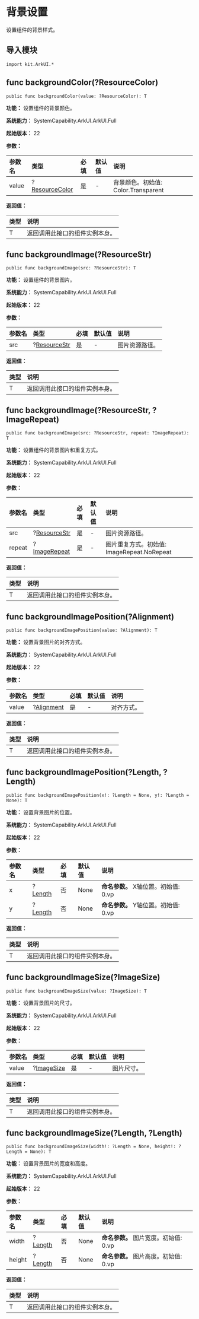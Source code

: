 # 背景设置

设置组件的背景样式。

## 导入模块

```cangjie
import kit.ArkUI.*
```

## func backgroundColor(?ResourceColor)

```cangjie
public func backgroundColor(value: ?ResourceColor): T
```

**功能：** 设置组件的背景颜色。

**系统能力：** SystemCapability.ArkUI.ArkUI.Full

**起始版本：** 22

**参数：**

|参数名|类型|必填|默认值|说明|
|:---|:---|:---|:---|:---|
|value|?[ResourceColor](../apis/BasicServicesKit/cj-apis-base.md#interface-resourcecolor)|是|-|背景颜色。初始值:  Color.Transparent|

**返回值：**

|类型|说明|
|:---|:---|
|T|返回调用此接口的组件实例本身。|

## func backgroundImage(?ResourceStr)

```cangjie
public func backgroundImage(src: ?ResourceStr): T
```

**功能：** 设置组件的背景图片。

**系统能力：** SystemCapability.ArkUI.ArkUI.Full

**起始版本：** 22

**参数：**

|参数名|类型|必填|默认值|说明|
|:---|:---|:---|:---|:---|
|src|?[ResourceStr](../apis/BasicServicesKit/cj-apis-base.md#interface-resourcestr)|是|-|图片资源路径。|

**返回值：**

|类型|说明|
|:---|:---|
|T|返回调用此接口的组件实例本身。|

## func backgroundImage(?ResourceStr, ?ImageRepeat)

```cangjie
public func backgroundImage(src: ?ResourceStr, repeat: ?ImageRepeat): T
```

**功能：** 设置组件的背景图片和重复方式。

**系统能力：** SystemCapability.ArkUI.ArkUI.Full

**起始版本：** 22

**参数：**

|参数名|类型|必填|默认值|说明|
|:---|:---|:---|:---|:---|
|src|?[ResourceStr](../apis/BasicServicesKit/cj-apis-base.md#interface-resourcestr)|是|-|图片资源路径。|
|repeat|?[ImageRepeat](./cj-common-types.md#enum-imagerepeat)|是|-|图片重复方式。初始值:  ImageRepeat.NoRepeat|

**返回值：**

|类型|说明|
|:---|:---|
|T|返回调用此接口的组件实例本身。|

## func backgroundImagePosition(?Alignment)

```cangjie
public func backgroundImagePosition(value: ?Alignment): T
```

**功能：** 设置背景图片的对齐方式。

**系统能力：** SystemCapability.ArkUI.ArkUI.Full

**起始版本：** 22

**参数：**

|参数名|类型|必填|默认值|说明|
|:---|:---|:---|:---|:---|
|value|?[Alignment](./cj-common-types.md#enum-alignment)|是|-|对齐方式。|

**返回值：**

|类型|说明|
|:---|:---|
|T|返回调用此接口的组件实例本身。|

## func backgroundImagePosition(?Length, ?Length)

```cangjie
public func backgroundImagePosition(x!: ?Length = None, y!: ?Length = None): T
```

**功能：** 设置背景图片的位置。

**系统能力：** SystemCapability.ArkUI.ArkUI.Full

**起始版本：** 22

**参数：**

|参数名|类型|必填|默认值|说明|
|:---|:---|:---|:---|:---|
|x|?[Length](../apis/BasicServicesKit/cj-apis-base.md#interface-length)|否|None|**命名参数。** X轴位置。初始值:  0.vp|
|y|?[Length](../apis/BasicServicesKit/cj-apis-base.md#interface-length)|否|None|**命名参数。** Y轴位置。初始值:  0.vp|

**返回值：**

|类型|说明|
|:---|:---|
|T|返回调用此接口的组件实例本身。|

## func backgroundImageSize(?ImageSize)

```cangjie
public func backgroundImageSize(value: ?ImageSize): T
```

**功能：** 设置背景图片的尺寸。

**系统能力：** SystemCapability.ArkUI.ArkUI.Full

**起始版本：** 22

**参数：**

|参数名|类型|必填|默认值|说明|
|:---|:---|:---|:---|:---|
|value|?[ImageSize](./cj-common-types.md#enum-imagesize)|是|-|图片尺寸。|

**返回值：**

|类型|说明|
|:---|:---|
|T|返回调用此接口的组件实例本身。|

## func backgroundImageSize(?Length, ?Length)

```cangjie
public func backgroundImageSize(width!: ?Length = None, height!: ?Length = None): T
```

**功能：** 设置背景图片的宽度和高度。

**系统能力：** SystemCapability.ArkUI.ArkUI.Full

**起始版本：** 22

**参数：**

|参数名|类型|必填|默认值|说明|
|:---|:---|:---|:---|:---|
|width|?[Length](../apis/BasicServicesKit/cj-apis-base.md#interface-length)|否|None|**命名参数。** 图片宽度。初始值:  0.vp|
|height|?[Length](../apis/BasicServicesKit/cj-apis-base.md#interface-length)|否|None|**命名参数。** 图片高度。初始值:  0.vp|

**返回值：**

|类型|说明|
|:---|:---|
|T|返回调用此接口的组件实例本身。|
